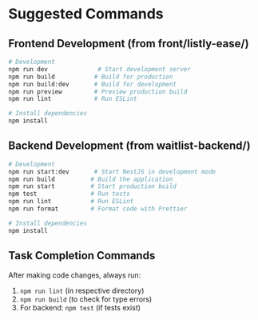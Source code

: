 # Suggested Commands

## Frontend Development (from front/listly-ease/)
```bash
# Development
npm run dev              # Start development server
npm run build           # Build for production
npm run build:dev       # Build for development
npm run preview         # Preview production build
npm run lint            # Run ESLint

# Install dependencies
npm install
```

## Backend Development (from waitlist-backend/)
```bash
# Development  
npm run start:dev       # Start NestJS in development mode
npm run build          # Build the application
npm run start          # Start production build
npm test               # Run tests
npm run lint           # Run ESLint
npm run format         # Format code with Prettier

# Install dependencies
npm install
```

## Task Completion Commands
After making code changes, always run:
1. `npm run lint` (in respective directory)
2. `npm run build` (to check for type errors)
3. For backend: `npm test` (if tests exist)